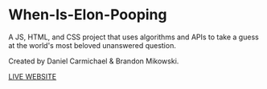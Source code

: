 # When-Is-Elon-Pooping
A JS, HTML, and CSS project that uses algorithms and APIs to take a guess at the world's most beloved unanswered question.

Created by Daniel Carmichael & Brandon Mikowski.

[LIVE WEBSITE](http://wheniselonpooping.com)
